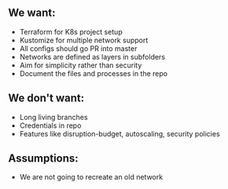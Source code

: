 ## We want:
* Terraform for K8s project setup
* Kustomize for multiple network support
* All configs should go PR into master
* Networks are defined as layers in subfolders
* Aim for simplicity rather than security
* Document the files and processes in the repo

## We don't want:
* Long living branches
* Credentials in repo
* Features like disruption-budget, autoscaling, security policies

## Assumptions:
- We are not going to recreate an old network
